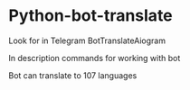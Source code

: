 # Python-bot-translate

Look for in Telegram BotTranslateAiogram

In description commands for working with bot

Bot can translate to 107 languages
